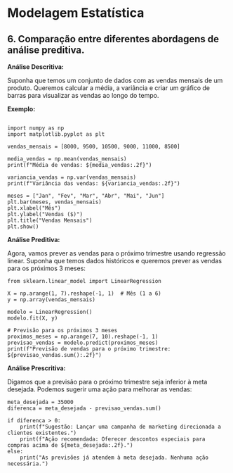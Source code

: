 #  Modelagem Estatística

## 6. Comparação entre diferentes abordagens de análise preditiva.

**Análise Descritiva:**

Suponha que temos um conjunto de dados com as vendas mensais de um produto. Queremos calcular a média, a variância e criar um gráfico de barras para visualizar as vendas ao longo do tempo.

**Exemplo:**

```phyton

import numpy as np
import matplotlib.pyplot as plt

vendas_mensais = [8000, 9500, 10500, 9000, 11000, 8500]

media_vendas = np.mean(vendas_mensais)
print(f"Média de vendas: ${media_vendas:.2f}")

variancia_vendas = np.var(vendas_mensais)
print(f"Variância das vendas: ${variancia_vendas:.2f}")

meses = ["Jan", "Fev", "Mar", "Abr", "Mai", "Jun"]
plt.bar(meses, vendas_mensais)
plt.xlabel("Mês")
plt.ylabel("Vendas ($)")
plt.title("Vendas Mensais")
plt.show()
```

**Análise Preditiva:**

Agora, vamos prever as vendas para o próximo trimestre usando regressão linear. Suponha que temos dados históricos e queremos prever as vendas para os próximos 3 meses:

```
from sklearn.linear_model import LinearRegression

X = np.arange(1, 7).reshape(-1, 1)  # Mês (1 a 6)
y = np.array(vendas_mensais)

modelo = LinearRegression()
modelo.fit(X, y)

# Previsão para os próximos 3 meses
proximos_meses = np.arange(7, 10).reshape(-1, 1)
previsao_vendas = modelo.predict(proximos_meses)
print(f"Previsão de vendas para o próximo trimestre: ${previsao_vendas.sum():.2f}")
```

**Análise Prescritiva:**

Digamos que a previsão para o próximo trimestre seja inferior à meta desejada. Podemos sugerir uma ação para melhorar as vendas:

```
meta_desejada = 35000
diferenca = meta_desejada - previsao_vendas.sum()

if diferenca > 0:
    print(f"Sugestão: Lançar uma campanha de marketing direcionada a clientes existentes.")
    print(f"Ação recomendada: Oferecer descontos especiais para compras acima de ${meta_desejada:.2f}.")
else:
    print("As previsões já atendem à meta desejada. Nenhuma ação necessária.")